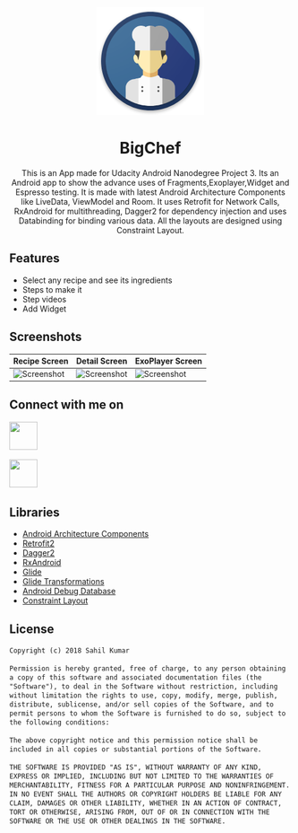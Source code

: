 <p align="center"> 
<img src="https://github.com/xsahil03x/BigChef/blob/master/app/src/main/res/mipmap-xxxhdpi/ic_launcher.png">
</p>

<h1 align="center">BigChef</h1>
<p align="center">This is an App made for Udacity Android Nanodegree Project 3. 
Its an Android app to show the advance uses of Fragments,Exoplayer,Widget and Espresso testing.  
It is made with latest Android Architecture Components like LiveData, ViewModel and Room.
It uses Retrofit for Network Calls, RxAndroid for multithreading, Dagger2 for dependency injection and 
uses Databinding for binding various data. All the layouts are designed using 
Constraint Layout.</p>

<h2>Features</h2>

- Select any recipe and see its ingredients
- Steps to make it
- Step videos
- Add Widget

<h2>Screenshots</h2>

| Recipe Screen | Detail Screen | ExoPlayer Screen |
| ------------------ | ------------------ | ------------------ |
| <img src="https://user-images.githubusercontent.com/25670178/45517422-b81db980-b7cb-11e8-9585-e8f1aaecf1f6.png" height="400" alt="Screenshot"/>  | <img src="https://user-images.githubusercontent.com/25670178/45517454-ccfa4d00-b7cb-11e8-993d-5f0c653e672a.png" height="400" alt="Screenshot"/>  | <img src="https://user-images.githubusercontent.com/25670178/45517456-ce2b7a00-b7cb-11e8-963e-a0c030e766da.png" height="400" alt="Screenshot"/>  |

## Connect with me on
<a href="https://www.linkedin.com/in/xsahil03x/" target="_blank">
<p>
<img src="https://user-images.githubusercontent.com/20669217/41087222-b9c2c4b6-6a59-11e8-88fd-cd2b514e1ca6.png" width="50" height="50"><br/>
</p>
</a><a href="https://twitter.com/xsahil03x" target="_blank">
<p>
<img src="https://user-images.githubusercontent.com/20669217/41087119-76391902-6a59-11e8-833d-f26b79fc7bb8.png" width="50" height="50"><br/>
</p>
</a>

## Libraries

* [Android Architecture Components](https://developer.android.com/topic/libraries/architecture/)
* [Retrofit2](https://github.com/square/retrofit)
* [Dagger2](https://github.com/google/dagger)
* [RxAndroid](https://github.com/ReactiveX/RxAndroid)
* [Glide](https://github.com/bumptech/glide)
* [Glide Transformations](https://github.com/wasabeef/glide-transformations)
* [Android Debug Database](https://github.com/amitshekhariitbhu/Android-Debug-Database)
* [Constraint Layout](https://developer.android.com/reference/android/support/constraint/ConstraintLayout)


## License

    Copyright (c) 2018 Sahil Kumar
    
    Permission is hereby granted, free of charge, to any person obtaining a copy of this software and associated documentation files (the "Software"), to deal in the Software without restriction, including without limitation the rights to use, copy, modify, merge, publish, distribute, sublicense, and/or sell copies of the Software, and to permit persons to whom the Software is furnished to do so, subject to the following conditions:
    
    The above copyright notice and this permission notice shall be included in all copies or substantial portions of the Software.
    
    THE SOFTWARE IS PROVIDED "AS IS", WITHOUT WARRANTY OF ANY KIND, EXPRESS OR IMPLIED, INCLUDING BUT NOT LIMITED TO THE WARRANTIES OF MERCHANTABILITY, FITNESS FOR A PARTICULAR PURPOSE AND NONINFRINGEMENT. IN NO EVENT SHALL THE AUTHORS OR COPYRIGHT HOLDERS BE LIABLE FOR ANY CLAIM, DAMAGES OR OTHER LIABILITY, WHETHER IN AN ACTION OF CONTRACT, TORT OR OTHERWISE, ARISING FROM, OUT OF OR IN CONNECTION WITH THE SOFTWARE OR THE USE OR OTHER DEALINGS IN THE SOFTWARE.
